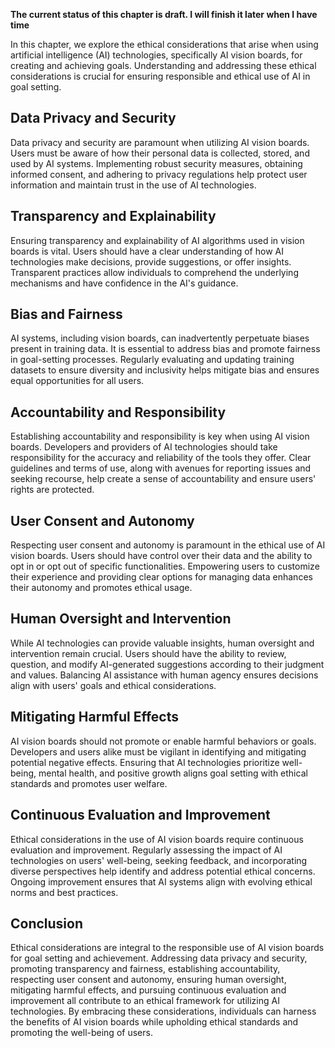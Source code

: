**The current status of this chapter is draft. I will finish it later when I have time**

In this chapter, we explore the ethical considerations that arise when using artificial intelligence (AI) technologies, specifically AI vision boards, for creating and achieving goals. Understanding and addressing these ethical considerations is crucial for ensuring responsible and ethical use of AI in goal setting.

Data Privacy and Security
-------------------------

Data privacy and security are paramount when utilizing AI vision boards. Users must be aware of how their personal data is collected, stored, and used by AI systems. Implementing robust security measures, obtaining informed consent, and adhering to privacy regulations help protect user information and maintain trust in the use of AI technologies.

Transparency and Explainability
-------------------------------

Ensuring transparency and explainability of AI algorithms used in vision boards is vital. Users should have a clear understanding of how AI technologies make decisions, provide suggestions, or offer insights. Transparent practices allow individuals to comprehend the underlying mechanisms and have confidence in the AI's guidance.

Bias and Fairness
-----------------

AI systems, including vision boards, can inadvertently perpetuate biases present in training data. It is essential to address bias and promote fairness in goal-setting processes. Regularly evaluating and updating training datasets to ensure diversity and inclusivity helps mitigate bias and ensures equal opportunities for all users.

Accountability and Responsibility
---------------------------------

Establishing accountability and responsibility is key when using AI vision boards. Developers and providers of AI technologies should take responsibility for the accuracy and reliability of the tools they offer. Clear guidelines and terms of use, along with avenues for reporting issues and seeking recourse, help create a sense of accountability and ensure users' rights are protected.

User Consent and Autonomy
-------------------------

Respecting user consent and autonomy is paramount in the ethical use of AI vision boards. Users should have control over their data and the ability to opt in or opt out of specific functionalities. Empowering users to customize their experience and providing clear options for managing data enhances their autonomy and promotes ethical usage.

Human Oversight and Intervention
--------------------------------

While AI technologies can provide valuable insights, human oversight and intervention remain crucial. Users should have the ability to review, question, and modify AI-generated suggestions according to their judgment and values. Balancing AI assistance with human agency ensures decisions align with users' goals and ethical considerations.

Mitigating Harmful Effects
--------------------------

AI vision boards should not promote or enable harmful behaviors or goals. Developers and users alike must be vigilant in identifying and mitigating potential negative effects. Ensuring that AI technologies prioritize well-being, mental health, and positive growth aligns goal setting with ethical standards and promotes user welfare.

Continuous Evaluation and Improvement
-------------------------------------

Ethical considerations in the use of AI vision boards require continuous evaluation and improvement. Regularly assessing the impact of AI technologies on users' well-being, seeking feedback, and incorporating diverse perspectives help identify and address potential ethical concerns. Ongoing improvement ensures that AI systems align with evolving ethical norms and best practices.

Conclusion
----------

Ethical considerations are integral to the responsible use of AI vision boards for goal setting and achievement. Addressing data privacy and security, promoting transparency and fairness, establishing accountability, respecting user consent and autonomy, ensuring human oversight, mitigating harmful effects, and pursuing continuous evaluation and improvement all contribute to an ethical framework for utilizing AI technologies. By embracing these considerations, individuals can harness the benefits of AI vision boards while upholding ethical standards and promoting the well-being of users.
